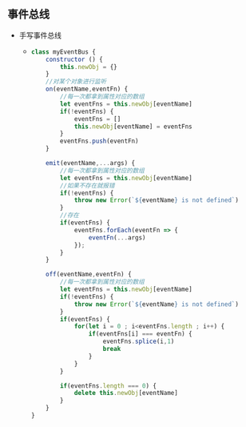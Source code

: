 ## 事件总线

- 手写事件总线

  - ```javascript
    class myEventBus {
        constructor () {
            this.newObj = {} 
        }
        //对某个对象进行监听
        on(eventName,eventFn) {
            //每一次都拿到属性对应的数组
            let eventFns = this.newObj[eventName]
            if(!eventFns) {
                eventFns = []
                this.newObj[eventName] = eventFns
            }
            eventFns.push(eventFn)
        }
    
        emit(eventName,...args) {
            //每一次都拿到属性对应的数组
            let eventFns = this.newObj[eventName]
            //如果不存在就报错
            if(!eventFns) {
                throw new Error(`${eventName} is not defined`)
            }
            //存在
            if(eventFns) {
                eventFns.forEach(eventFn => {
                    eventFn(...args)
                });
            }
        }
    
        off(eventName,eventFn) {
            //每一次都拿到属性对应的数组
            let eventFns = this.newObj[eventName]
            if(!eventFns) {
                throw new Error(`${eventName} is not defined`)
            }
            if(eventFns) {
                for(let i = 0 ; i<eventFns.length ; i++) {
                    if(eventFns[i] === eventFn) {
                        eventFns.splice(i,1)
                        break
                    }
                }
            }
    
            if(eventFns.length === 0) {
                delete this.newObj[eventName]
            }
        }
    }
    ```

    